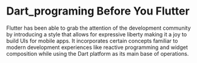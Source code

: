 # Dart_programing Before You Flutter
Flutter has been able to grab the attention of the development community by introducing a style that allows for expressive liberty making it a joy to build UIs for mobile apps. It incorporates certain concepts familiar to modern development experiences like reactive programming and widget composition while using the Dart platform as its main base of operations.
